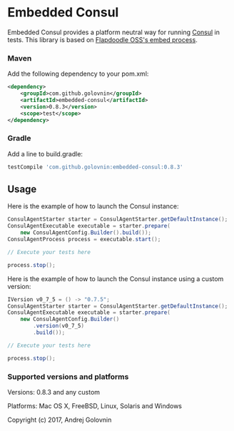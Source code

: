 # Embedded Consul

Embedded Consul provides a platform neutral way for running [Consul](https://www.consul.io) in tests.
This library is based on [Flapdoodle OSS's embed process](https://github.com/flapdoodle-oss/de.flapdoodle.embed.process). 

### Maven

Add the following dependency to your pom.xml:
```xml
<dependency>
    <groupId>com.github.golovnin</groupId>
    <artifactId>embedded-consul</artifactId>
    <version>0.8.3</version>
    <scope>test</scope>
</dependency>
```
### Gradle

Add a line to build.gradle:
```groovy
testCompile 'com.github.golovnin:embedded-consul:0.8.3'
```

## Usage

Here is the example of how to launch the Consul instance:
```java
ConsulAgentStarter starter = ConsulAgentStarter.getDefaultInstance();
ConsulAgentExecutable executable = starter.prepare(
    new ConsulAgentConfig.Builder().build());
ConsulAgentProcess process = executable.start();

// Execute your tests here

process.stop();
```
Here is the example of how to launch the Consul instance using a custom version:
```java
IVersion v0_7_5 = () -> "0.7.5";
ConsulAgentStarter starter = ConsulAgentStarter.getDefaultInstance();
ConsulAgentExecutable executable = starter.prepare(
    new ConsulAgentConfig.Builder()
        .version(v0_7_5)
        .build());

// Execute your tests here

process.stop();
```

### Supported versions and platforms

Versions: 0.8.3 and any custom

Platforms: Mac OS X, FreeBSD, Linux, Solaris and Windows


Copyright (c) 2017, Andrej Golovnin
